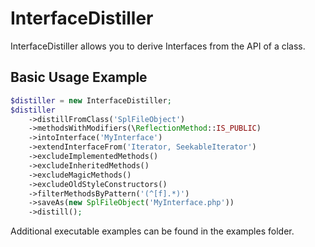 # InterfaceDistiller

InterfaceDistiller allows you to derive Interfaces from the API of a class.

## Basic Usage Example

```php
$distiller = new InterfaceDistiller;
$distiller
    ->distillFromClass('SplFileObject')
    ->methodsWithModifiers(\ReflectionMethod::IS_PUBLIC)
    ->intoInterface('MyInterface')
    ->extendInterfaceFrom('Iterator, SeekableIterator')
    ->excludeImplementedMethods()
    ->excludeInheritedMethods()
    ->excludeMagicMethods()
    ->excludeOldStyleConstructors()
    ->filterMethodsByPattern('(^[f].*)')
    ->saveAs(new SplFileObject('MyInterface.php'))
    ->distill();
```
        
Additional executable examples can be found in the examples folder.
